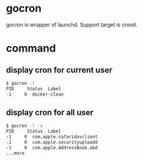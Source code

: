# gocron
gocron is wrapper of launchd.
Support target is crond.

# command
## display cron for current user 
```bash
$ gocron -l
PID     Status  Label
-1     0  docker-clean
```

## display cron for all user 
```bash
$ gocron -l -a
PID     Status  Label
-1     0  com.apple.safaridavclient
-1     0  com.apple.securityuploadd
-1     0  com.apple.AddressBook.abd
...more
```